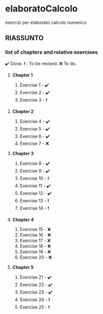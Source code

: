 # elaboratoCalcolo
esercizi per elaborato calcolo numerico

## RIASSUNTO 

### list of chapters and relative exercises ###

:heavy_check_mark: Done.
:heavy_exclamation_mark: : To be revised.
:x: To do.

1. **Chapter 1**
    1. Exercise 1 - :heavy_check_mark:
    1. Exercise 2 - :heavy_check_mark:
    1. Exercise 3 - :heavy_exclamation_mark:

2. **Chapter 2**
    
    1. Exercise 4 - :heavy_check_mark:
    1. Exercise 5 - :heavy_check_mark:
    1. Exercise 6 - :heavy_check_mark:
    1. Exercise 7 - :x:

3. **Chapter 3**
    
    1. Exercise 8 - :heavy_check_mark:
    2. Exercise 9 - :heavy_check_mark:
    3. Exercise 10 - :heavy_exclamation_mark:
    4. Exercise 11 - :heavy_check_mark:
    5. Exercise 12 - :heavy_check_mark:
    6. Exercise 13 - :heavy_exclamation_mark:
    7. Exercise 14 - :heavy_exclamation_mark:

4. **Chapter 4**
    
    1. Exercise 15 - :x:
    2. Exercise 16 - :x:
    3. Exercise 17 - :x:
    4. Exercise 18 - :x:
    5. Exercise 19 - :x:
    6. Exercise 20 - :x:


5. **Chapter 5**
     
     1. Exercise 21 - :heavy_check_mark:
     2. Exercise 22 - :heavy_check_mark:
     3. Exercise 23 - :heavy_check_mark:
     4. Exercise 24 - :heavy_exclamation_mark:
     5. Exercise 25 - :heavy_exclamation_mark:
   
